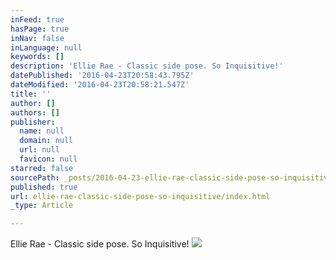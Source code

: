 ```yaml
---
inFeed: true
hasPage: true
inNav: false
inLanguage: null
keywords: []
description: 'Ellie Rae - Classic side pose. So Inquisitive!'
datePublished: '2016-04-23T20:58:43.795Z'
dateModified: '2016-04-23T20:58:21.547Z'
title: ''
author: []
authors: []
publisher:
  name: null
  domain: null
  url: null
  favicon: null
starred: false
sourcePath: _posts/2016-04-23-ellie-rae-classic-side-pose-so-inquisitive.md
published: true
url: ellie-rae-classic-side-pose-so-inquisitive/index.html
_type: Article

---
```

Ellie Rae - Classic side pose. So Inquisitive!
![](https://the-grid-user-content.s3-us-west-2.amazonaws.com/63e519ba-97a2-4997-a8a0-38c8e2ac1d57.jpg)